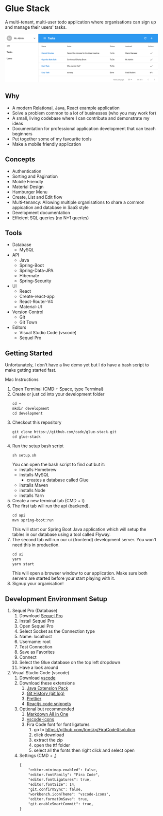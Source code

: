 # Glue Stack
A multi-tenant, multi-user todo application where organisations can sign up and manage their users' tasks.

![Screeshot](./Screenshot.png)

## Why
* A modern Relational, Java, React example application
* Solve a problem common to a lot of businesses (who you may work for)
* A small, living codebase where I can contribute and demonstrate my ideas
* Documentation for professional application development that can teach beginners
* Put together some of my favourite tools
* Make a mobile friendly application

## Concepts
* Authentication
* Sorting and Pagination
* Mobile Friendly
* Material Design
* Hamburger Menu
* Create, List and Edit flow
* Multi-tenancy: Allowing multiple organisations to share a common appication and database in SaaS style
* Development documentation
* Efficient SQL queries (no N+1 queries)

## Tools
* Database
    * MySQL
* API
    * Java
    * Spring-Boot
    * Spring-Data-JPA
    * Hibernate
    * Spring-Security
* UI
    * React
    * Create-react-app
    * React-Router-V4
    * Material-UI
* Version Control
    * Git
    * Git Town
* Editors
    * Visual Studio Code (vscode)
    * Sequel Pro

## Getting Started
Unfortunately, I don't have a live demo yet but I do have a bash script to make getting started fast.

Mac Instructions

1. Open Terminal (CMD + Space, type Terminal)
1. Create or just cd into your development folder
    ```
    cd ~
    mkdir development
    cd development
    ```
1. Checkout this repository
    ```
    git clone https://github.com/cadc/glue-stack.git
    cd glue-stack
    ```
1. Run the setup bash script
    ```
    sh setup.sh
    ```
    You can open the bash script to find out but it:
    - installs Homebrew
    - installs MySQL
        - creates a database called Glue
    - installs Maven
    - installs Node
    - installs Yarn
1. Create a new terminal tab (CMD + t)
1. The first tab will run the api (backend).
    ```
    cd api
    mvn spring-boot:run
    ```
    This will start our Spring Boot Java application which will setup the tables in our database using a tool called Flyway.
1. The second tab will run our ui (frontend) development server. You won't need this in production.
    ```
    cd ui
    yarn
    yarn start
    ```
    This will open a browser window to our application. Make sure both servers are started before your start playing with it.
1. Signup your organisation!

## Development Environment Setup

1. Sequel Pro (Database) 
    1. Download [Sequel Pro](https://www.sequelpro.com/)
    1. Install Sequel Pro
    1. Open Sequel Pro
    1. Select Socket as the Connection type
    1. Name: localhost
    1. Username: root
    1. Test Connection
    1. Save as Favorites
    1. Connect
    1. Select the Glue database on the top left dropdown
    1. Have a look around
1. Visual Studio Code (vscode)
    1. Download [vscode](https://code.visualstudio.com/)
    1. Download these extensions
        1. [Java Extension Pack](https://marketplace.visualstudio.com/items?itemName=vscjava.vscode-java-pack)
        1. [Git History (git log)](https://marketplace.visualstudio.com/items?itemName=donjayamanne.githistory)
        1. [Prettier](https://marketplace.visualstudio.com/items?itemName=esbenp.prettier-vscode)
        1. [Reactjs code snippets](https://marketplace.visualstudio.com/items?itemName=xabikos.ReactSnippets)
    1. Optional but recommended
        1. [Markdown All in One](https://marketplace.visualstudio.com/items?itemName=yzhang.markdown-all-in-one)
        1. [vscode-icons](https://marketplace.visualstudio.com/items?itemName=robertohuertasm.vscode-icons)
        1. Fira Code font for font ligatures
            1. go to https://github.com/tonsky/FiraCode#solution
            1. click download
            1. extract the zip
            1. open the ttf folder
            1. select all the fonts then right click and select open
    1. Settings (CMD + ,)
        ```
        {
            "editor.minimap.enabled": false,
            "editor.fontFamily": "Fira Code",
            "editor.fontLigatures": true,
            "editor.fontSize": 14,
            "git.confirmSync": false,
            "workbench.iconTheme": "vscode-icons",
            "editor.formatOnSave": true,
            "git.enableSmartCommit": true,
        }
        ```